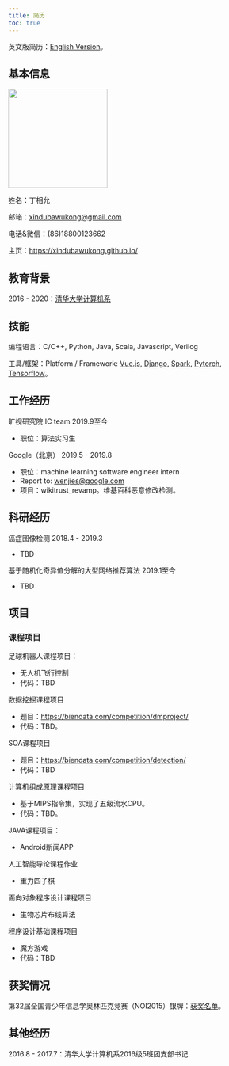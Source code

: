 ```yaml
---
title: 简历
toc: true
---
```

英文版简历：<a href="https://xindubawukong.github.io/resume/resume-en/">English Version</a>。

## 基本信息

<img src="https://i.postimg.cc/PqfYBbsV/Wechat-IMG14.jpg" height=200>

姓名：丁相允

邮箱：xindubawukong@gmail.com

电话&微信：(86)18800123662

主页：https://xindubawukong.github.io/

## 教育背景

2016 - 2020：<a href="http://www.cs.tsinghua.edu.cn/">清华大学计算机系</a>

## 技能

编程语言：C/C++, Python, Java, Scala, Javascript, Verilog

工具/框架：Platform / Framework: <a href="https://vuejs.org/">Vue.js</a>, <a href="https://www.djangoproject.com/">Django</a>, <a href="https://spark.apache.org/">Spark</a>, <a href="https://pytorch.org/">Pytorch</a>, <a href="https://www.tensorflow.org/">Tensorflow</a>。

## 工作经历

旷视研究院 IC team 2019.9至今
- 职位：算法实习生

Google（北京） 2019.5 - 2019.8

- 职位：machine learning software engineer intern
- Report to: wenjies@google.com
- 项目：wikitrust_revamp。维基百科恶意修改检测。

## 科研经历

癌症图像检测 2018.4 - 2019.3

- TBD

基于随机化奇异值分解的大型网络推荐算法 2019.1至今

- TBD

## 项目

### 课程项目

足球机器人课程项目：

- 无人机飞行控制
- 代码：TBD

数据挖掘课程项目

- 题目：https://biendata.com/competition/dmproject/
- 代码：TBD。

SOA课程项目

- 题目：https://biendata.com/competition/detection/
- 代码：TBD

计算机组成原理课程项目

- 基于MIPS指令集，实现了五级流水CPU。
- 代码：TBD。

JAVA课程项目：

- Android新闻APP

人工智能导论课程作业

- 重力四子棋

面向对象程序设计课程项目

- 生物芯片布线算法

程序设计基础课程项目

- 魔方游戏
- 代码：TBD

## 获奖情况

第32届全国青少年信息学奥林匹克竞赛（NOI2015）银牌：<a href="http://www.noi.cn/RequireFile.do?fid=GDBMTjQT&attach=n">获奖名单</a>。

## 其他经历

2016.8 - 2017.7：清华大学计算机系2016级5班团支部书记